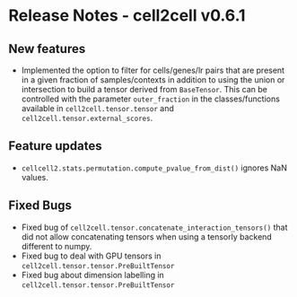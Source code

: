 # Release Notes - cell2cell v0.6.1

## New features
- Implemented the option to filter for cells/genes/lr pairs that are present in a given
fraction of samples/contexts in addition to using the union or intersection to build a 
tensor derived from `BaseTensor`. This can be controlled with the parameter `outer_fraction`
in the classes/functions available in `cell2cell.tensor.tensor` and `cell2cell.tensor.external_scores`. 

## Feature updates
- `cellcell2.stats.permutation.compute_pvalue_from_dist()` ignores NaN values.
 
## Fixed Bugs
- Fixed bug of `cell2cell.tensor.concatenate_interaction_tensors()` that did not allow
concatenating tensors when using a tensorly backend different to numpy.
- Fixed bug to deal with GPU tensors in `cell2cell.tensor.tensor.PreBuiltTensor`
- Fixed bug about dimension labelling in `cell2cell.tensor.tensor.PreBuiltTensor`